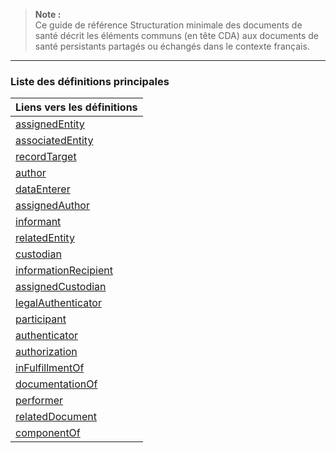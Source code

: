 <!-- Liste des éléments -->
> **Note :**  
> Ce guide de référence Structuration minimale des documents de santé décrit les éléments communs (en
> tête CDA) aux documents de santé persistants partagés ou échangés dans le contexte français.

---

### Liste des définitions principales

| **Liens vers les définitions** |  
|--------------------------------|  
| [assignedEntity](StructureDefinition-fr-core-assigned-entity.html#tabs-snap) |  
| [associatedEntity](StructureDefinition-fr-core-associated-entity.html#tabs-snap) |  
| [recordTarget](StructureDefinition-fr-core-record-target.html#tabs-snap) |  
| [author](StructureDefinition-fr-core-author.html#tabs-snap) |  
| [dataEnterer](StructureDefinition-fr-core-data-enterer.html#tabs-snap) |  
| [assignedAuthor](StructureDefinition-fr-core-assigned-author.html#tabs-snap) |  
| [informant](StructureDefinition-fr-core-informant.html#tabs-snap) |  
| [relatedEntity](StructureDefinition-fr-core-related-entity.html#tabs-snap) |  
| [custodian](StructureDefinition-fr-core-custodian.html) |  
| [informationRecipient](StructureDefinition-fr-core-information-recipient.html#tabs-snap) |  
| [assignedCustodian](StructureDefinition-fr-core-assigned-custodian.html#tabs-snap) |  
| [legalAuthenticator](StructureDefinition-fr-core-legal-authenticator.html#tabs-snap) |  
| [participant](StructureDefinition-fr-core-participant.html#tabs-snap) |  
| [authenticator](StructureDefinition-fr-core-authenticator.html#tabs-snap) |  
| [authorization](StructureDefinition-fr-core-authorization.html#tabs-snap) |  
| [inFulfillmentOf](StructureDefinition-fr-core-inFulfillment-of.html#tabs-snap) |  
| [documentationOf](StructureDefinition-fr-core-documentation-of.html#tabs-snap) |  
| [performer](StructureDefinition-fr-core-performer.html#tabs-snap) |  
| [relatedDocument](StructureDefinition-fr-core-related-document.html#tabs-snap) |  
| [componentOf](StructureDefinition-fr-core-component-of.html#tabs-snap) |  
